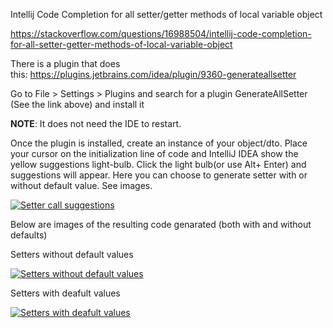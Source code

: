Intellij Code Completion for all setter/getter methods of local variable object

https://stackoverflow.com/questions/16988504/intellij-code-completion-for-all-setter-getter-methods-of-local-variable-object

There is a plugin that does this: <https://plugins.jetbrains.com/idea/plugin/9360-generateallsetter>

Go to File > Settings > Plugins and search for a plugin GenerateAllSetter (See the link above) and install it

**NOTE**: It does not need the IDE to restart.

Once the plugin is installed, create an instance of your object/dto. Place your cursor on the initialization line of code and IntelliJ IDEA show the yellow suggestions light-bulb. Click the light bulb(or use Alt+ Enter) and suggestions will appear. Here you can choose to generate setter with or without default value. See images.

[![Setter call suggestions](https://i.stack.imgur.com/rP7sv.png)](https://i.stack.imgur.com/rP7sv.png)

Below are images of the resulting code genarated (both with and without defaults)

Setters without default values

[![Setters without default values](https://i.stack.imgur.com/JEE4b.png)](https://i.stack.imgur.com/JEE4b.png)

Setters with deafult values

[![Setters with deafult values](https://i.stack.imgur.com/wUMAV.png)](https://i.stack.imgur.com/wUMAV.png)

